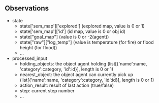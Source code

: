 ## Observations

* state
  * state['sem_map']['explored'] (explored map, value is 0 or 1)
  * state['sem_map']['id'] (id map, value is 0 or obj id)
  * state["goal_map"] (value is 0 or -2(agent))
  * state["raw"]["log_temp"] (value is temperature (for fire) or flood height (for flood))
  * ...
* processed_input
  * holding_objects: the object agent holding (list[{'name':name, 'category':category, 'id':id}], length is 0 or 1)
  * nearest_object: the object agent can currently pick up (list[{'name':name, 'category':category, 'id':id}], length is 0 or 1)
  * action_result: result of last action (true/false)
  * step: current step number
  * ...
